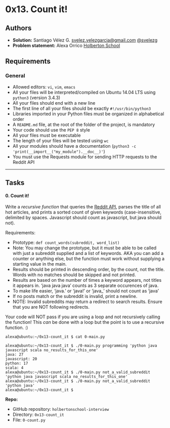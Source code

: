 # 0x13\. Count it!

## Authors
* **Solution:** Santiago Vélez G. [svelez.velezgarcia@gmail.com](svelez.velezgarcia@gmail.com) [@svelezg](https://github.com/svelezg)
* **Problem statement:** Alexa Orrico [Holberton School](https://www.holbertonschool.com/)


## Requirements

### General

*   Allowed editors: `vi`, `vim`, `emacs`
*   All your files will be interpreted/compiled on Ubuntu 14.04 LTS using `python3` (version 3.4.3)
*   All your files should end with a new line
*   The first line of all your files should be exactly `#!/usr/bin/python3`
*   Libraries imported in your Python files must be organized in alphabetical order
*   A `README.md` file, at the root of the folder of the project, is mandatory
*   Your code should use the `PEP 8` style
*   All your files must be executable
*   The length of your files will be tested using `wc`
*   All your modules should have a documentation (`python3 -c 'print(__import__("my_module").__doc__)'`)
*   You must use the Requests module for sending HTTP requests to the Reddit API



* * *

## Tasks



#### 0\. Count it! 

Write a _recursive function_ that queries the [Reddit API](/rltoken/PV_GanilbTliu3BSqFKPKA "Reddit API"), parses the title of all hot articles, and prints a sorted count of given keywords (case-insensitive, delimited by spaces. Javascript should count as javascript, but java should not).

Requirements:

*   Prototype: `def count_words(subreddit, word_list)`
*   Note: You may change the prototype, but it must be able to be called with just a subreddit supplied and a list of keywords. AKA you can add a counter or anything else, but the function must work without supplying a starting value in the main.
*   Results should be printed in descending order, by the count, not the title. Words with no matches should be skipped and not printed.
*   Results are based on the number of times a keyword appears, not titles it appears in. ‘java java java’ counts as 3 separate occurences of java.
*   To make life easier, ‘java.’ or ‘java!’ or ‘java_’ should not count as ‘java’
*   If no posts match or the subreddit is invalid, print a newline.
*   NOTE: Invalid subreddits may return a redirect to search results. Ensure that you are NOT following redirects.

Your code will NOT pass if you are using a loop and not recursively calling the function! This _can_ be done with a loop but the point is to use a recursive function. :)

    alexa@ubuntu:~/0x13-count_it $ cat 0-main.py 
    
    alexa@ubuntu:~/0x13-count_it $ ./0-main.py programming 'python java javascript scala no_results_for_this_one'
    java: 27
    javascript: 20
    python: 17
    scala: 4
    alexa@ubuntu:~/0x13-count_it $ ./0-main.py not_a_valid_subreddit 'python java javascript scala no_results_for_this_one'
    alexa@ubuntu:~/0x13-count_it $ ./0-main.py not_a_valid_subreddit 'python java'
    alexa@ubuntu:~/0x13-count_it $ 

**Repo:**

*   GitHub repository: `holbertonschool-interview`
*   Directory: `0x13-count_it`
*   File: `0-count.py`
